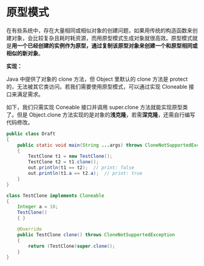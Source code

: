 # 原型模式

在有些系统中，存在大量相同或相似对象的创建问题，如果用传统的构造函数来创建对象，会比较复杂且耗时耗资源，而用原型模式生成对象就很高效。原型模式就是**用一个已经创建的实例作为原型，通过复制该原型对象来创建一个和原型相同或相似的新对象**。

**实现：**

Java 中提供了对象的 clone 方法，但 Object 里默认的 clone 方法是 protect 的，无法被其它类访问。若我们需要使用原型模式，可以通过实现 Cloneable 接口来满足需求。

如下，我们只需实现 Coneable 接口并调用 super.clone 方法就能实现原型类了。但是 Object.clone 方法实现的是对象的**浅克隆**，若需**深克隆**，还需自行编写代码修改。

```java
public class Draft
{
    public static void main(String ...args) throws CloneNotSupportedException
    {
        TestClone t1 = new TestClone();
        TestClone t2 = t1.clone();
        out.println(t1 == t2);  // print: false
        out.println(t1.a == t2.a);  // print: true
    }
}

class TestClone implements Cloneable
{
    Integer a = 10;
    TestClone()
    { }

    @Override
    public TestClone clone() throws CloneNotSupportedException
    {
        return (TestClone)super.clone();
    }
}
```

